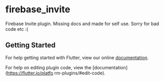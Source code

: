 # firebase_invite

Firebase Invite plugin. Missing docs and made for self use. Sorry for bad code etc :( 

## Getting Started

For help getting started with Flutter, view our online
[documentation](https://flutter.io/).

For help on editing plugin code, view the [documentation](https://flutter.io/platfo
rm-plugins/#edit-code).